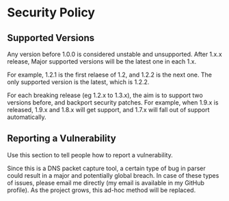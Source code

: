 # Security Policy

## Supported Versions

Any version before 1.0.0 is considered unstable and unsupported. After 1.x.x release, Major supported versions will be the latest one in each 1.x.

For example, 1.2.1 is the first relaese of 1.2, and 1.2.2 is the next one. The only supported version is the latest, which is 1.2.2.

For each breaking release (eg 1.2.x to 1.3.x), the aim is to support two versions before, and backport security patches.
For example, when 1.9.x is released, 1.9.x and 1.8.x will get support, and 1.7.x will fall out of support automatically.

## Reporting a Vulnerability

Use this section to tell people how to report a vulnerability.

Since this is a DNS packet capture tool, a certain type of bug in parser could result in a major and potentially global breach.
In case of these types of issues, please email me directly (my email is available in my GitHub profile). As the project grows, this ad-hoc method will be replaced.
